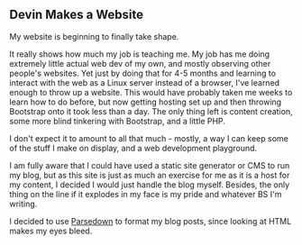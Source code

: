 ## Devin Makes a Website

My website is beginning to finally take shape.

It really shows how much my job is teaching me. My job has me doing extremely little actual web dev of my own, and mostly observing other people's websites. Yet just by doing that for 4-5 months and learning to interact with the web as a Linux server instead of a browser, I've learned enough to throw up a website. This would have probably taken me weeks to learn how to do before, but now getting hosting set up and then throwing Bootstrap onto it took less than a day. The only thing left is content creation, some more blind tinkering with Bootstrap, and a little PHP.

I don't expect it to amount to all that much - mostly, a way I can keep some of the stuff I make on display, and a web development playground. 

I am fully aware that I could have used a static site generator or CMS to run my blog, but as this site is just as much an exercise for me as it is a host for my content, I decided I would just handle the blog myself. Besides, the only thing on the line if it explodes in my face is my pride and whatever BS I'm writing. 

I decided to use [Parsedown](http://parsedown.org/) to format my blog posts, since looking at HTML makes my eyes bleed. 